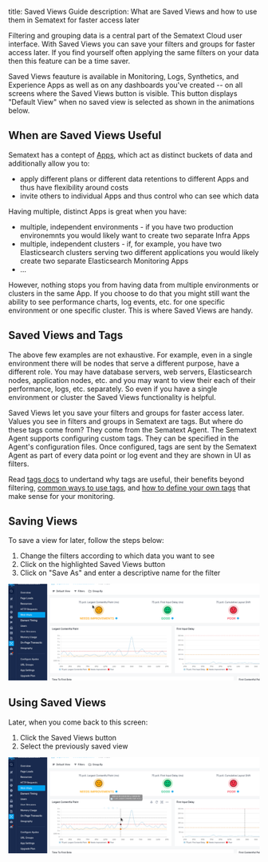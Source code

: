 title: Saved Views Guide
description: What are Saved Views and how to use them in Sematext for faster access later

Filtering and grouping data is a central part of the Sematext Cloud user interface. With Saved Views you can save your filters and groups for faster access later. If you find yourself often applying the same filters on your data then this feature can be a time saver.

Saved Views feauture is available in Monitoring, Logs, Synthetics, and Experience Apps as well as on any dashboards you've created -- on all screens where the Saved Views button is visible.  This button displays "Default View" when no saved view is selected as shown in the animations below.

## When are Saved Views Useful

Sematext has a contept of [Apps](../guide/app-guide/), which act as distinct buckets of data and additionally allow you to:
- apply different plans or different data retentions to different Apps and thus have flexibility around costs
- invite others to individual Apps and thus control who can see which data

Having multiple, distinct Apps is great when you have:
- multiple, independent environments - if you have two production environemnts you would likely want to create two separate Infra Apps
- multiple, independent clusters - if, for example, you have two Elasticsearch clusters serving two different applications you would likely create two separate Elasticsearch Monitoring Apps
- ...

However, nothing stops you from having data from multiple environments or clusters in the same App.  If you choose to do that you might still want the ability to see performance charts, log events, etc. for one specific environment or one specific cluster.  This is where Saved Views are handy. 

## Saved Views and Tags

The above few examples are not exhaustive.  For example, even in a single environment there will be nodes that serve a different purpose, have a different role.  You may have database servers, web servers, Elasticsearch nodes, application nodes, etc. and you may want to view their each of their performance, logs, etc. separately.  So even if you have a single environment or cluster the Saved Views functionality is helpful.

Saved Views let you save your filters and groups for faster access later.  Values you see in filters and groups in Sematext are tags.  But where do these tags come from?  They come from the Sematext Agent.  The Sematext Agent supports configuring custom tags. They can be specified in the Agent's configuration files.  Once configured, tags are sent by the Sematext Agent as part of every data point or log event and they are shown in UI as filters.

Read [tags docs](../tags/) to undertand why tags are useful, their benefits beyond filtering, [common ways to use tags](../tags/#common-ways-to-use-tags), and [how to define your own tags](../tags/#defining-you-own-tags) that make sense for your monitoring.

## Saving Views

To save a view for later, follow the steps below:

1. Change the filters according to which data you want to see
2. Click on the highlighted Saved Views button
3. Click on "Save As" and enter a descriptive name for the filter

![Creating the saved view](../images/guide/savedviews/SavedViewCreate.gif)

## Using Saved Views

Later, when you come back to this screen:

1. Click the Saved Views button
2. Select the previously saved view

![Selecting the saved view](../images/guide/savedviews/SavedViewSelect.gif)

